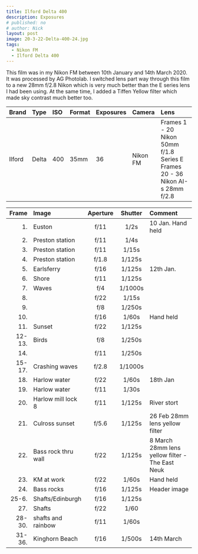 ```yaml
---
title: Ilford Delta 400
description: Exposures
# published: no
# author: Nick
layout: post
image: 20-3-22-Delta-400-24.jpg
tags:
  - Nikon FM
  - Ilford Delta 400
---
```

This film was in my Nikon FM between 10th January and 14th March 2020. It was processed by AG Photolab. I switched lens part way through this film to a new 28mm f/2.8 Nikon which is very much better than the E series lens I had been using. At the same time, I added a Tiffen Yellow filter which made sky contrast much better too.

Brand|Type|ISO|Format|Exposures|Camera|Lens
:----|:---|:--|:-----|:--------|:-----|:----
Ilford|Delta|400|35mm|36|Nikon FM|Frames 1 - 20 Nikon 50mm f/1.8 Series E<br/>Frames 20 - 36 Nikon AI-s 28mm f/2.8

Frame|Image|Aperture|Shutter|Comment
----:|:----|:----:|:----:|:------
1.|Euston|f/11|1/2s|10 Jan. Hand held 
2.|Preston station|f/11|1/4s
3.|Preston station|f/11|1/15s 
4.|Preston station|f/1.8|1/125s 
5.|Earlsferry|f/16|1/125s|12th Jan.
6.|Shore|f/11|1/125s 
7.|Waves|f/4|1/1000s 
8.||f/22|1/15s
9.||f/8|1/250s
10.||f/16|1/60s|Hand held 
11.|Sunset|f/22|1/125s 
12-13.|Birds|f/8|1/250s
14.||f/11|1/250s
15-17.|Crashing waves|f/2.8|1/1000s 
18.|Harlow water|f/22|1/60s|18th Jan
19.|Harlow water|f/11|1/30s
20.|Harlow mill lock 8|f/11|1/125s|River stort 
21.|Culross sunset|f/5.6|1/125s|26 Feb 28mm lens yellow filter
22.|Bass rock thru wall|f/22|1/125s|8 March 28mm lens yellow filter - The East Neuk
23.|KM at work|f/22|1/60s|Hand held
24.|Bass rocks|f/16|1/125s|Header image
25-6.|Shafts/Edinburgh|f/16|1/125s 
27.|Shafts|f/22|1/60 
28-30.|shafts and rainbow|f/11|1/60s 
31-36.|Kinghorn Beach|f/16|1/500s|14th March